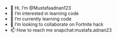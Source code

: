- 👋 Hi, I’m @Mustafaadnan123
- 👀 I’m interested in learning code
- 🌱 I’m currently learning code
- 💞️ I’m looking to collaborate on Fortnite hack
- 📫 How to reach me snapchat:mustafa.adnan23

<!---
Mustafaadnan123/Mustafaadnan123 is a ✨ special ✨ repository because its `README.md` (this file) appears on your GitHub profile.
You can click the Preview link to take a look at your changes.
--->

